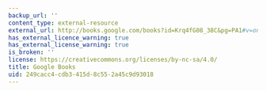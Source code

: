 ```yaml
---
backup_url: ''
content_type: external-resource
external_url: http://books.google.com/books?id=Krq4fG08_38C&pg=PA1#v=onepage
has_external_licence_warning: true
has_external_license_warning: true
is_broken: ''
license: https://creativecommons.org/licenses/by-nc-sa/4.0/
title: Google Books
uid: 249cacc4-cdb3-415d-8c55-2a45c9d93018
---
```

